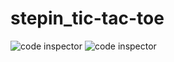 # stepin_tic-tac-toe
![code inspector](https://www.code-inspector.com/project/28225/score/svg)
![code inspector](https://www.code-inspector.com/project/28225/status/svg)
